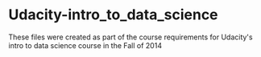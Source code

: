 # Udacity-intro_to_data_science
These files were created as part of the course requirements for Udacity's intro to data science course in the Fall of 2014
